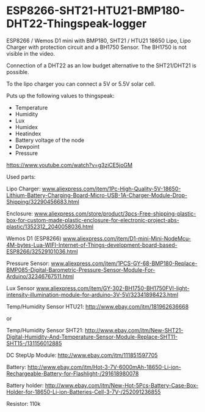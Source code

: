 # ESP8266-SHT21-HTU21-BMP180-DHT22-Thingspeak-logger

ESP8266 / Wemos D1 mini with BMP180,  SHT21 / HTU21 18650 Lipo, Lipo Charger with protection circuit and a BH1750 Sensor.
The BH1750 is not visible in the video.

Connection of a DHT22 as an low budget alternative to the SHT21/DHT21 is possible.

To the lipo charger you can connect a 5V or 5.5V solar cell.

Puts up the following values to thingspeak:

- Temperature
- Humidity
- Lux
- Humidex
- Heatindex
- Battery voltage of the node
- Dewpoint
- Pressure

https://www.youtube.com/watch?v=g3ziCE5joGM

Used parts:

Lipo Charger:
www.aliexpress.com/item/1Pc-High-Quality-5V-18650-Lithium-Battery-Charging-Board-Micro-USB-1A-Charger-Module-Drop-Shipping/32290456683.html

Enclosure:
www.aliexpress.com/store/product/3pcs-Free-shipping-plastic-box-for-custom-made-plastic-enclosure-for-electronic-project-abs-plastic/1352312_2040058036.html

Wemos D1 (ESP8266)
www.aliexpress.com/item/D1-mini-Mini-NodeMcu-4M-bytes-Lua-WIFI-Internet-of-Things-development-board-based-ESP8266/32529101036.html

Pressure Sensor:
www.aliexpress.com/item/1PCS-GY-68-BMP180-Replace-BMP085-Digital-Barometric-Pressure-Sensor-Module-For-Arduino/32346767511.html

Lux Sensor
www.aliexpress.com/item/GY-302-BH1750-BH1750FVI-light-intensity-illumination-module-for-arduino-3V-5V/32341898423.html

Temp/Humidity Sensor HTU21:
http://www.ebay.com/itm/181962636668

or

Temp/Humidity Sensor SHT21:
http://www.ebay.com/itm/New-SHT21-Digital-Humidity-And-Temperature-Sensor-Module-Replace-SHT11-SHT15-/131156012885

DC StepUp Module:
http://www.ebay.com/itm/111851597705

Battery:
http://www.ebay.com/itm/Hot-3-7V-6000mAh-18650-Li-ion-Rechargeable-Battery-for-Flashlight-/291618980078

Battery holder:
http://www.ebay.com/itm/New-Hot-5Pcs-Battery-Case-Box-Holder-for-18650-Li-ion-Batteries-Cell-3-7V-/252091236855

Resistor:
110k





